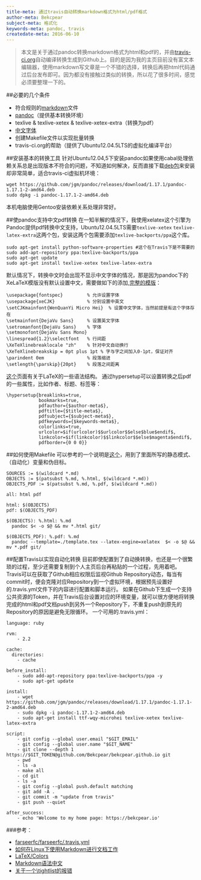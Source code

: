 ```yaml
---
title-meta: 通过travis自动转换markdown格式为html/pdf格式
author-meta: Bekcpear
subject-meta: 格式化
keywords-meta: pandoc, travis
createdate-meta: 2016-06-10
---
```


> 本文是关于通过pandoc转换markdown格式为html和pdf的，并由[travis-ci.org](https://travis-ci.org)自动编译转换生成到Github上。目的是因为我的主页目前没有富文本编辑器，使用markdown写文章是一个不错的选择，转换后再把html代码通过后台发布即可。因为都没有接触过类似的转换，所以花了很多时间，感觉必须要整理一下的。


##必要的几个条件
+ 符合规则的[markdown](https://daringfireball.net/projects/markdown/syntax)文件
+ [pandoc](http://pandoc.org/installing.html)（提供基本转换环境）
+ texlive & texlive-xetex & texlive-xetex-extra（转换为pdf）
+ [中文字体](https://wiki.ubuntu.com.cn/%E5%AD%97%E4%BD%93)
+ 创建Makefile文件以实现批量转换
+ travis-ci.org的帮助（提供了Ubuntu12.04.5LTS的虚拟化编译平台）

##安装基本的转换工具
针对Ubuntu12.04,5下安装pandoc如果使用cabal处理依赖关系总是出现版本不符合的问题，不知道如何解决，反而直接下载[deb包](https://github.com/jgm/pandoc/releases/latest)来安装却非常简单，适合travis-ci虚拟机环境：
```
wget https://github.com/jgm/pandoc/releases/download/1.17.1/pandoc-1.17.1-2-amd64.deb
sudo dpkg -i pandoc-1.17.1-2-amd64.deb
```
本机电脑使用Gentoo安装依赖关系处理非常好。

##使pandoc支持中文pdf转换
在一知半解的情况下，我使用xelatex这个引擎为Pandoc提供pdf转换中文支持，Ubuntu12.04.5LTS需要`texlive-xetex` `texlive-latex-extra`这两个包，安装这两个包需要添加`texlive-backports/ppa`这个库。
```
sudo apt-get install python-software-properties #这个在Travis下是不需要的
sudo add-apt-repository ppa:texlive-backports/ppa
sudo apt-get update
sudo apt-get install texlive-xetex texlive-latex-extra
```
默认情况下，转换中文时会出现不显示中文字体的情况，那是因为pandoc下的XeLaTeX模版没有默认设置中文，需要做如下的添加,[完整的模版](https://github.com/Bekcpear/bekcpear.articlemake/blob/master/template.tex)：
```
\usepackage{fontspec}         % 允许设置字体
\usepackage{xeCJK}            % 分别设置中英文
\setCJKmainfont{WenQuanYi Micro Hei}  % 设置中文字体，当然前提是有这个字体存在
\setmainfont{DejaVu Sans}     % 设置英文字体 
\setromanfont{DejaVu Sans}    % 字体
\setmonofont{DejaVu Sans Mono}
\linespread{1.2}\selectfont   % 行间距
\XeTeXlinebreaklocale "zh"    % 针对中文自动换行
\XeTeXlinebreakskip = 0pt plus 1pt % 字与字之间加入0-1pt，保证对齐
\parindent 0em                % 段落缩进
\setlength{\parskip}{20pt}    % 段落之间距离
```
[这个](https://en.wikibooks.org/wiki/LaTeX)页面有关于LaTeX的一些语法结构。
通过hypersetup可以设置转换之后pdf的一些属性，比如作者、标题、标签等：
```
\hypersetup{breaklinks=true,
            bookmarks=true,
            pdfauthor={$author-meta$},
            pdftitle={$title-meta$},
            pdfsubject={$subject-meta$},
            pdfkeywords={$keywords-meta$},
            colorlinks=true,
            urlcolor=$if(urlcolor)$$urlcolor$$else$blue$endif$,
            linkcolor=$if(linkcolor)$$linkcolor$$else$magenta$endif$,
            pdfborder={0 0 0}}
```

##如何使用Makefile
可以参考的一个说明是[这个](http://scc.qibebt.cas.cn/docs/linux/base/%B8%FA%CE%D2%D2%BB%C6%F0%D0%B4Makefile-%B3%C2%F0%A9.pdf)，用到了里面所写的静态模式、（自动化）变量和伪目标。
```
SOURCES := $(wildcard *.md)
OBJECTS := $(patsubst %.md, %.html, $(wildcard *.md))
OBJECTS_PDF := $(patsubst %.md, %.pdf, $(wildcard *.md))

all: html pdf

html: $(OBJECTS)
pdf: $(OBJECTS_PDF)

$(OBJECTS): %.html: %.md
  pandoc $< -o $@ && mv *.html git/

$(OBJECTS_PDF): %.pdf: %.md
  pandoc --template=./template.tex --latex-engine=xelatex  $< -o $@ && mv *.pdf git/
```

##配置Travis以实现自动化转换
目前即使配置到了自动换转换，也还是一个很繁琐的过程，至少还需要复制到个人主页后台再粘贴的一个过程，先用着吧。
Travis可以在获取了Github相应权限后监视Github Repository动态，每当有commit时，便会克隆对应Repository到一个虚拟环境，根据预先设置好的.travis.yml文件下的内容进行配置和脚本运行。
如果在Github下生成一个支持公共资源的Token，并在Travis后台设置对应的环境变量，就可以很方便地将转换完成的html和pdf文档push到另外一个Repository下，不重复push到原先的Repository的原因是避免无限循环。
一个可用的.travis.yml：
```
language: ruby

rvm:
    - 2.2
        
cache:
  directories:
    - cache

before_install:
    - sudo add-apt-repository ppa:texlive-backports/ppa -y
    - sudo apt-get update
 
install:
    - wget https://github.com/jgm/pandoc/releases/download/1.17.1/pandoc-1.17.1-2-amd64.deb
    - sudo dpkg -i pandoc-1.17.1-2-amd64.deb
    - sudo apt-get install ttf-wqy-microhei texlive-xetex texlive-latex-extra
 
script:
    - git config --global user.email "$GIT_EMAIL"
    - git config --global user.name "$GIT_NAME"
    - git clone --depth 1 https://$GIT_TOKEN@github.com/Bekcpear/bekcpear.github.io git
    - pwd
    - ls -a
    - make all
    - cd git
    - ls -a
    - git config --global push.default matching
    - git add -A .
    - git commit -m "update from travis" 
    - git push --quiet
 
after_success:
    - echo 'Welcome to my home page: https://bekcpear.io'
```

###参考：
+ [farseerfc/farseerfc/.travis.yml](https://github.com/farseerfc/farseerfc/blob/master/.travis.yml)
+ [如何在Linux下使用Markdown进行文档工作](http://www.ituring.com.cn/article/10044)
+ [LaTeX/Colors](https://en.wikibooks.org/wiki/LaTeX/Colors)
+ [Markdown语法中文](http://wowubuntu.com/markdown/)
+ [关于一个\tightlist的报错](https://segmentfault.com/q/1010000002974818)
